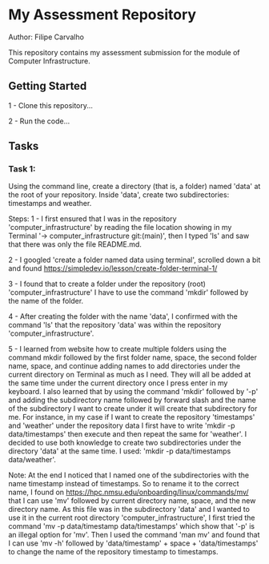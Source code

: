 # My Assessment Repository

Author: Filipe Carvalho

This repository contains my assessment submission for the module of Computer Infrastructure.

## Getting Started

1 - Clone this repository...

2 - Run the code...

## Tasks

### Task 1:

Using the command line, create a directory (that is, a folder) named 'data' at the root of your repository. Inside 'data', create two subdirectories: timestamps and weather.

Steps: 
1 - I first ensured that I was in the repository 'computer_infrastructure' by reading the file location showing in my Terminal '-> computer_infrastructure git:(main)', then I typed 'ls' and saw that there was only the file README.md.

2 - I googled 'create a folder named data using terminal', scrolled down a bit and found https://simpledev.io/lesson/create-folder-terminal-1/

3 - I found that to create a folder under the repository (root) 'computer_infrastructure' I have to use the command 'mkdir' followed by the name of the folder.

4 - After creating the folder with the name 'data', I confirmed with the command 'ls' that the repository 'data' was within the repository 'computer_infrastructure'.

5 - I learned from <Simple Dev> website how to create multiple folders using the command mkdir followed by the first folder name, space, the second folder name, space, and continue adding names to add directories under the current directory on Terminal as much as I need. They will all be added at the same time under the current directory once I press enter in my keyboard. I also learned that by using the command 'mkdir' followed by '-p' and adding the subdirectory name followed by forward slash and the name of the subdirectory I want to create under it will create that subdirectory for me. For instance, in my case if I want to create the repository 'timestamps' and 'weather' under the repository data I first have to write 'mkdir -p data/timestamps' then execute and then repeat the same for 'weather'. I decided to use both knowledge to create two subdirectories under the directory 'data' at the same time. I used: 'mkdir -p data/timestamps data/weather'. 

Note: At the end I noticed that I named one of the subdirectories with the name timestamp instead of timestamps. So to rename it to the correct name, I found on https://hpc.nmsu.edu/onboarding/linux/commands/mv/ that I can use 'mv' followed by current directory name, space, and the new directory name. As this file was in the subdirectory 'data' and I wanted to use it in the current root directory 'computer_infrastructure', I first tried the command 'mv -p data/timestamp data/timestamps' which show that '-p' is an illegal option for 'mv'. Then I used the command 'man mv' and found that I can use 'mv -h' followed by 'data/timestamp' + space + 'data/timestamps' to change the name of the repository  timestamp to timestamps.
